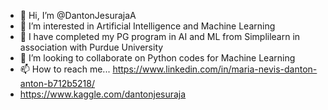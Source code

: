 - 👋 Hi, I’m @DantonJesurajaA
- 👀 I’m interested in Artificial Intelligence and Machine Learning
- 🌱 I have completed my PG program in AI and ML from Simplilearn in association with Purdue University
- 💞️ I’m looking to collaborate on Python codes for Machine Learning
- 📫 How to reach me... https://www.linkedin.com/in/maria-nevis-danton-anton-b712b5218/
- https://www.kaggle.com/dantonjesuraja

<!---
DantonJesurajaA/DantonJesurajaA is a ✨ special ✨ repository because its `README.md` (this file) appears on your GitHub profile.
You can click the Preview link to take a look at your changes.
--->
